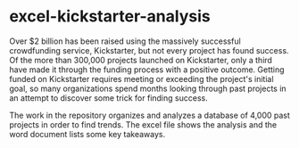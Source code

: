 # excel-kickstarter-analysis

Over $2 billion has been raised using the massively successful crowdfunding service, Kickstarter, but not every project has found success. Of the more than 300,000 projects launched on Kickstarter, only a third have made it through the funding process with a positive outcome.
Getting funded on Kickstarter requires meeting or exceeding the project's initial goal, so many organizations spend months looking through past projects in an attempt to discover some trick for finding success. 

The work in the repository organizes and analyzes a database of 4,000 past projects in order to find trends.
The excel file shows the analysis and the word document lists some key takeaways.
